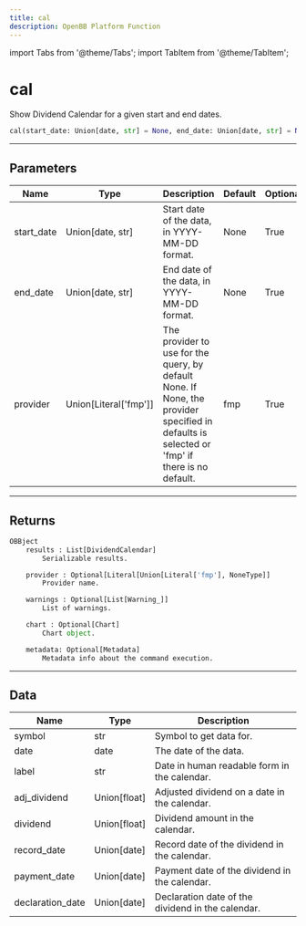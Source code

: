 ```yaml
---
title: cal
description: OpenBB Platform Function
---
```


import Tabs from '@theme/Tabs';
import TabItem from '@theme/TabItem';

# cal

Show Dividend Calendar for a given start and end dates.

```python wordwrap
cal(start_date: Union[date, str] = None, end_date: Union[date, str] = None, provider: Union[Literal[str]] = fmp)
```

---

## Parameters

<Tabs>
<TabItem value="standard" label="Standard">

| Name | Type | Description | Default | Optional |
| ---- | ---- | ----------- | ------- | -------- |
| start_date | Union[date, str] | Start date of the data, in YYYY-MM-DD format. | None | True |
| end_date | Union[date, str] | End date of the data, in YYYY-MM-DD format. | None | True |
| provider | Union[Literal['fmp']] | The provider to use for the query, by default None. If None, the provider specified in defaults is selected or 'fmp' if there is no default. | fmp | True |
</TabItem>

</Tabs>

---

## Returns

```python wordwrap
OBBject
    results : List[DividendCalendar]
        Serializable results.

    provider : Optional[Literal[Union[Literal['fmp'], NoneType]]
        Provider name.

    warnings : Optional[List[Warning_]]
        List of warnings.

    chart : Optional[Chart]
        Chart object.

    metadata: Optional[Metadata]
        Metadata info about the command execution.
```

---

## Data

<Tabs>
<TabItem value="standard" label="Standard">

| Name | Type | Description |
| ---- | ---- | ----------- |
| symbol | str | Symbol to get data for. |
| date | date | The date of the data. |
| label | str | Date in human readable form in the calendar. |
| adj_dividend | Union[float] | Adjusted dividend on a date in the calendar. |
| dividend | Union[float] | Dividend amount in the calendar. |
| record_date | Union[date] | Record date of the dividend in the calendar. |
| payment_date | Union[date] | Payment date of the dividend in the calendar. |
| declaration_date | Union[date] | Declaration date of the dividend in the calendar. |
</TabItem>

</Tabs>

